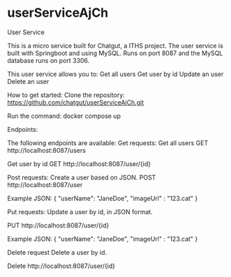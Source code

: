 # userServiceAjCh
User Service 

This is a micro service built for Chatgut, a ITHS project.
The user service is built with Springboot and using MySQL.
Runs on port 8087 and the MySQL database runs on port 3306.

This user service allows you to:
Get all users 
Get user by id
Update an user
Delete an user

How to get started:
Clone the repository: 
https://github.com/chatgut/userServiceAjCh.git
 
Run the command:
docker compose up
 
Endpoints:
 
The following endpoints are available:
Get requests:
Get all users 
GET http://localhost:8087/users
 
Get user by id
GET http://localhost:8087/user/{id}
 
Post requests:
Create a user based on JSON.
POST http://localhost:8087/user
 
Example JSON:
{
"userName": "JaneDoe", "imageUrl" : "123.cat"
}
 
Put requests:
Update a user by id, in JSON format.

PUT http://localhost:8087/user/{id}
 
Example JSON:
{
"userName": "JaneDoe", "imageUrl" : "123.cat"
}
 
 
Delete request
Delete a user by id.
 
Delete http://localhost:8087/user/{id}
